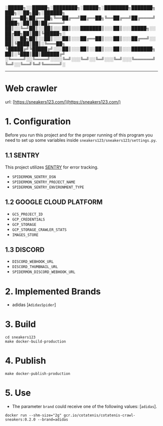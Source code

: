 
░█████╗░░█████╗░████████╗░█████╗░████████╗███████╗███╗░░██╗██╗░██████╗
██╔══██╗██╔══██╗╚══██╔══╝██╔══██╗╚══██╔══╝██╔════╝████╗░██║██║██╔════╝
██║░░╚═╝██║░░██║░░░██║░░░███████║░░░██║░░░█████╗░░██╔██╗██║██║╚█████╗░
██║░░██╗██║░░██║░░░██║░░░██╔══██║░░░██║░░░██╔══╝░░██║╚████║██║░╚═══██╗
╚█████╔╝╚█████╔╝░░░██║░░░██║░░██║░░░██║░░░███████╗██║░╚███║██║██████╔╝
░╚════╝░░╚════╝░░░░╚═╝░░░╚═╝░░╚═╝░░░╚═╝░░░╚══════╝╚═╝░░╚══╝╚═╝╚═════╝░


--------------------------------------------------------------------------

# Web crawler

url: [https://sneakers123.com/](https://sneakers123.com/)

# 1. Configuration
Before you run this project and for the proper running of this program you need to set up some variables inside `sneakers123/sneakers123/settings.py`.

## 1.1 SENTRY
This project utilizes [SENTRY](https://sentry.io/) for error tracking.

- `SPIDERMON_SENTRY_DSN`
- `SPIDERMON_SENTRY_PROJECT_NAME`
- `SPIDERMON_SENTRY_ENVIRONMENT_TYPE`

## 1.2 GOOGLE CLOUD PLATFORM

- `GCS_PROJECT_ID` 
- `GCP_CREDENTIALS`
- `GCP_STORAGE`
- `GCP_STORAGE_CRAWLER_STATS`
- `IMAGES_STORE`

## 1.3 DISCORD
- `DISCORD_WEBHOOK_URL`
- `DISCORD_THUMBNAIL_URL`
- `SPIDERMON_DISCORD_WEBHOOK_URL`

# 2. Implemented Brands
- adidas [`AdidasSpider`]

# 3. Build

```shell
cd sneakers123
make docker-build-production
```

# 4. Publish

```shell
make docker-publish-production
```

# 5. Use
- The parameter `brand` could receive one of the following values: [`adidas`].

```shell
docker run --shm-size="2g" gcr.io/cotatenis/cotatenis-crawl-sneakers:0.2.0 --brand=adidas
```
